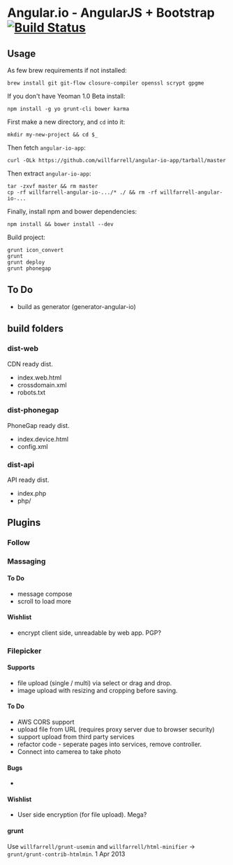 # Angular.io - AngularJS + Bootstrap [![Build Status](https://travis-ci.org/willfarrell/angular-io-app.png?branch=master)](https://travis-ci.org/willfarrell/angular-io-app)
## Usage
As few brew requirements if not installed:
```
brew install git git-flow closure-compiler openssl scrypt gpgme
```

If you don't have Yeoman 1.0 Beta install:
```
npm install -g yo grunt-cli bower karma
```

First make a new directory, and `cd` into it:
```
mkdir my-new-project && cd $_
```

Then fetch `angular-io-app`:
```
curl -OLk https://github.com/willfarrell/angular-io-app/tarball/master
```

Then extract `angular-io-app`:
```
tar -zxvf master && rm master
cp -rf willfarrell-angular-io-.../* ./ && rm -rf willfarrell-angular-io-...
```

Finally, install npm and bower dependencies:
```
npm install && bower install --dev
```

Build project:
```
grunt icon_convert
grunt
grunt deploy
grunt phonegap
```

## To Do
- build as generator (generator-angular-io)

## build folders
### dist-web
CDN ready dist.
- index.web.html
- crossdomain.xml
- robots.txt

### dist-phonegap
PhoneGap ready dist.
- index.device.html
- config.xml

### dist-api
API ready dist.
- index.php
- php/

## Plugins
### Follow

### Massaging
#### To Do
- message compose
- scroll to load more

#### Wishlist
- encrypt client side, unreadable by web app. PGP?

### Filepicker
#### Supports
- file upload (single / multi) via select or drag and drop.
- image upload with resizing and cropping before saving.

#### To Do
- AWS CORS support
- upload file from URL (requires proxy server due to browser security)
- support upload from third party services
- refactor code - seperate pages into services, remove controller.
- Connect into camerea to take photo

#### Bugs
- 

#### Wishlist
- User side encryption (for file upload).  Mega?


#### grunt
Use `willfarrell/grunt-usemin` and `willfarrell/html-minifier` -> `grunt/grunt-contrib-htmlmin`. 1 Apr 2013
